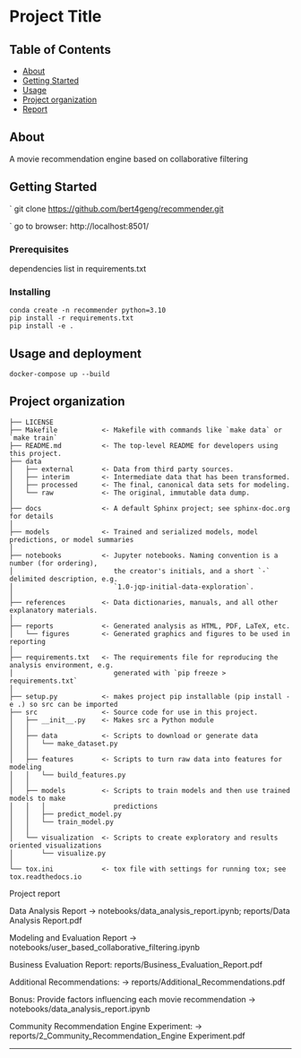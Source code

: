# Project Title

## Table of Contents

- [About](#about)
- [Getting Started](#getting_started)
- [Usage](#usage)
- [Project organization](#project-organization)
- [Report](#project-organization)

## About <a name = "about"></a>

A movie recommendation engine based on collaborative filtering

## Getting Started <a name = "getting_started"></a>
`
git clone https://github.com/bert4geng/recommender.git

`
go to browser: http://localhost:8501/

### Prerequisites
dependencies list in requirements.txt 

### Installing

```
conda create -n recommender python=3.10
pip install -r requirements.txt
pip install -e . 
```

## Usage and deployment <a name = "usage"></a>

```
docker-compose up --build
```

Project organization
------------

    ├── LICENSE
    ├── Makefile           <- Makefile with commands like `make data` or `make train`
    ├── README.md          <- The top-level README for developers using this project.
    ├── data
    │   ├── external       <- Data from third party sources.
    │   ├── interim        <- Intermediate data that has been transformed.
    │   ├── processed      <- The final, canonical data sets for modeling.
    │   └── raw            <- The original, immutable data dump.
    │
    ├── docs               <- A default Sphinx project; see sphinx-doc.org for details
    │
    ├── models             <- Trained and serialized models, model predictions, or model summaries
    │
    ├── notebooks          <- Jupyter notebooks. Naming convention is a number (for ordering),
    │                         the creator's initials, and a short `-` delimited description, e.g.
    │                         `1.0-jqp-initial-data-exploration`.
    │
    ├── references         <- Data dictionaries, manuals, and all other explanatory materials.
    │
    ├── reports            <- Generated analysis as HTML, PDF, LaTeX, etc.
    │   └── figures        <- Generated graphics and figures to be used in reporting
    │
    ├── requirements.txt   <- The requirements file for reproducing the analysis environment, e.g.
    │                         generated with `pip freeze > requirements.txt`
    │
    ├── setup.py           <- makes project pip installable (pip install -e .) so src can be imported
    ├── src                <- Source code for use in this project.
    │   ├── __init__.py    <- Makes src a Python module
    │   │
    │   ├── data           <- Scripts to download or generate data
    │   │   └── make_dataset.py
    │   │
    │   ├── features       <- Scripts to turn raw data into features for modeling
    │   │   └── build_features.py
    │   │
    │   ├── models         <- Scripts to train models and then use trained models to make
    │   │   │                 predictions
    │   │   ├── predict_model.py
    │   │   └── train_model.py
    │   │
    │   └── visualization  <- Scripts to create exploratory and results oriented visualizations
    │       └── visualize.py
    │
    └── tox.ini            <- tox file with settings for running tox; see tox.readthedocs.io



Project report

Data Analysis Report -> notebooks/data_analysis_report.ipynb; reports/Data Analysis Report.pdf

Modeling and Evaluation Report -> notebooks/user_based_collaborative_filtering.ipynb

Business Evaluation Report: reports/Business_Evaluation_Report.pdf

Additional Recommendations: -> reports/Additional_Recommendations.pdf

Bonus: Provide factors influencing each movie recommendation -> notebooks/data_analysis_report.ipynb

Community Recommendation Engine Experiment: -> reports/2_Community_Recommendation_Engine Experiment.pdf

--------